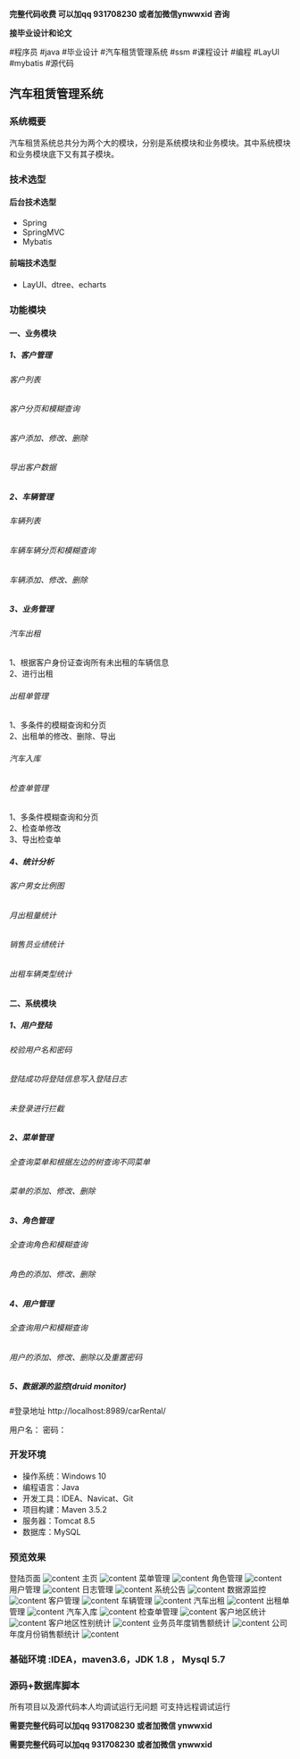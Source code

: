 **完整代码收费  可以加qq 931708230 或者加微信ynwwxid 咨询**

**接毕业设计和论文**

#程序员 #java #毕业设计 #汽车租赁管理系统 #ssm #课程设计 #编程 #LayUI #mybatis #源代码
##  汽车租赁管理系统 
### 系统概要
汽车租赁系统总共分为两个大的模块，分别是系统模块和业务模块。其中系统模块和业务模块底下又有其子模块。

### 技术选型
#### 后台技术选型
* Spring
* SpringMVC
* Mybatis
#### 前端技术选型
* LayUI、dtree、echarts

### 功能模块
#### 一、业务模块
##### 1、客户管理
###### 客户列表
###### 客户分页和模糊查询
###### 客户添加、修改、删除
###### 导出客户数据
##### 2、车辆管理
###### 车辆列表
###### 车辆车辆分页和模糊查询
###### 车辆添加、修改、删除
##### 3、业务管理
###### 汽车出租
1、根据客户身份证查询所有未出租的车辆信息  
2、进行出租
###### 出租单管理
1、多条件的模糊查询和分页  
2、出租单的修改、删除、导出
###### 汽车入库
###### 检查单管理
1、多条件模糊查询和分页  
2、检查单修改  
3、导出检查单
##### 4、统计分析
###### 客户男女比例图
###### 月出租量统计
###### 销售员业绩统计
###### 出租车辆类型统计
#### 二、系统模块
##### 1、用户登陆
###### 校验用户名和密码
###### 登陆成功将登陆信息写入登陆日志
###### 未登录进行拦截
##### 2、菜单管理
###### 全查询菜单和根据左边的树查询不同菜单
###### 菜单的添加、修改、删除
##### 3、角色管理
###### 全查询角色和模糊查询
###### 角色的添加、修改、删除
##### 4、用户管理
###### 全查询用户和模糊查询
###### 用户的添加、修改、删除以及重置密码
##### 5、数据源的监控(druid monitor)

#登录地址
http://localhost:8989/carRental/

用户名：    密码：

### 开发环境
* 操作系统：Windows 10
* 编程语言：Java
* 开发工具：IDEA、Navicat、Git
* 项目构建：Maven 3.5.2
* 服务器：Tomcat 8.5
* 数据库：MySQL 

### 预览效果
登陆页面
![content](./picture/login.PNG)
主页
![content](./picture/index.PNG)
菜单管理
![content](./picture/menu.PNG)
角色管理
![content](./picture/角色管理.PNG)
用户管理
![content](./picture/用户管理.PNG)
日志管理
![content](./picture/日志管理.PNG)
系统公告
![content](./picture/系统公告.PNG)
数据源监控
![content](./picture/数据源监控.PNG)
客户管理
![content](./picture/客户管理.PNG)
车辆管理
![content](./picture/车辆管理.PNG)
汽车出租
![content](./picture/汽车出租.PNG)
出租单管理
![content](./picture/出租单管理.PNG)
汽车入库
![content](./picture/汽车入库.PNG)
检查单管理
![content](./picture/检查单管理.PNG)
客户地区统计
![content](./picture/客户地区统计.PNG)
客户地区性别统计
![content](./picture/客户地区性别统计.PNG)
业务员年度销售额统计
![content](./picture/业务员年度销售额统计.PNG)
公司年度月份销售额统计
![content](./picture/公司年度月份销售额统计.PNG)

### 基础环境 :IDEA，maven3.6，JDK 1.8 ， Mysql 5.7

### 源码+数据库脚本 

所有项目以及源代码本人均调试运行无问题 可支持远程调试运行

**需要完整代码可以加qq  931708230 或者加微信 ynwwxid**

**需要完整代码可以加qq  931708230 或者加微信  ynwwxid**
